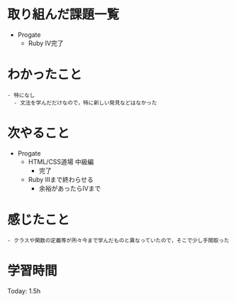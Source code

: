 # 取り組んだ課題一覧
- Progate
    - Ruby IV完了
# わかったこと
    - 特になし
      - 文法を学んだだけなので，特に新しい発見などはなかった                
# 次やること
- Progate
    - HTML/CSS道場 中級編
        - 完了
   - Ruby IIIまで終わらせる
     - 余裕があったらIVまで
# 感じたこと
    - クラスや関数の定義等が所々今まで学んだものと異なっていたので，そこで少し手間取った               
# 学習時間
Today: 1.5h